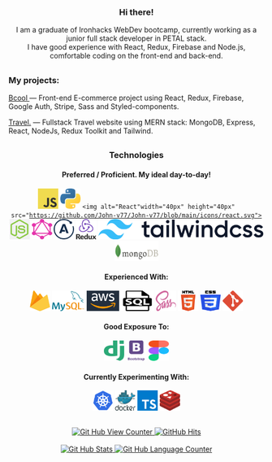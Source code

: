   <div align='center'>
  <p width='250px'>
    <h3>Hi there!</h3>
    I am a graduate of Ironhacks WebDev bootcamp, currently working as a junior full stack developer in PETAL stack.
    <br>
    I have good experience with React, Redux, Firebase and Node.js, comfortable coding on the front-end and back-end.
    <br>
  <!--  I can provide access to private repositories upon request. -->
    
  </p>
  </div>
  

##




<div align='left'>
  <p width='250px'>
    <h3>My projects:</h3>    
  <p><a href='https://bcool-clothing.netlify.app/' target="_blank">Bcool </a> — Front-end E-commerce project using React, Redux, Firebase, Google Auth, Stripe, Sass and Styled-components.</p>
  <p><a href='https://prod-app-travel-v1-acd8e432771b.herokuapp.com' target="_blank">Travel.</a> — Fullstack Travel website using MERN stack: MongoDB, Express, React, NodeJs, Redux Toolkit and Tailwind.</p>
  <!-- <p><a href='https://john-vasile.netlify.app' target="_blank" rel="noreferrer noopener">My Portfolio</a> — This application features all my completed projects, it was using Sass, JavaScript and Html, and is fully responsive.</p> -->
<!--   <p><a href='http://trade-smart.netlify.app' target="_blank">Trade-smart</a> — An application to monitor the stock market prices and news related to the market</p -->

</div>

##

<div align='center'>
  <h3>Technologies</h3>
  <h4>Preferred / Proficient. My ideal day-to-day!</h4>
  
  <code><img alt="JavaScript" width="40px" height="40px" src="https://github.com/John-v77/John-v77/blob/main/icons/javascript.svg"></code>
  <code><img alt="Python" width="40px" height="40px" src="https://github.com/John-v77/John-v77/blob/main/icons/python.svg"></code>
  <code><img alt="React"width="40px" height="40px" src="https://github.com/John-v77/John-v77/blob/main/icons/react.svg"></code>
  <code><img alt="NodeJS" width="40px" height="40px" src="https://github.com/John-v77/John-v77/blob/main/icons/node.png"></code>
  <code><img alt="GraphQL" width="40px" height="40px" src="https://github.com/John-v77/John-v77/blob/main/icons/graphql.com.svg"></code>
  <code><img alt="Apollo" width="40px" height="40px" src="https://github.com/John-v77/John-v77/blob/main/icons/apollo.svg"></code>
  <code><img alt="Redux" width="40px" height="40px" src="https://github.com/John-v77/John-v77/blob/main/icons/Redux.png"></code>
  <code><img alt="tailwind" height="40px" src="https://github.com/John-v77/John-v77/blob/main/icons/tailwind.png"></code>
  <code><img alt="mongodb" height="40px" src="https://github.com/John-v77/John-v77/blob/main/icons/mongodb.png"></code>
  
  
  <h4>Experienced With:</h4>
  
  <code><img alt="firebase" width="40px" height="40px" src="https://github.com/John-v77/John-v77/blob/main/icons/firebase.svg"></code>
  <code><img alt="mysql" width="64px" height="40px" src="https://github.com/John-v77/John-v77/blob/main/icons/mysql.svg"></code>
  <code><img alt="aws" width="64px" height="40px" src="https://github.com/John-v77/John-v77/blob/main/icons/Aws.png"></code>
  <code><img alt="lamnda" width="64px" height="40px" src="https://github.com/John-v77/John-v77/blob/main/icons/sql.png"></code>
  <code><img alt="sass" width="40px" height="40px" src="https://github.com/John-v77/John-v77/blob/main/icons/sass-1.svg"></code>
  <code><img alt="htm5" width="40px" height="40px" src="https://github.com/John-v77/John-v77/blob/main/icons/html5.svg"></code>
  <code><img alt="css3" width="40px" height="40px" src="https://github.com/John-v77/John-v77/blob/main/icons/css3.svg"></code>
  <code><img alt="git" width="40px" height="40px" src="https://github.com/John-v77/John-v77/blob/main/icons/git.svg"></code>


  <h4>Good Exposure To:</h4>
  <code><img alt="Django" width="40px" height="40px" src="https://github.com/John-v77/John-v77/blob/main/icons/django.svg"></code>
  <code><img alt="Bootstrap" width="40px" height="40px" src="https://github.com/John-v77/John-v77/blob/main/icons/Bootstrap.png"></code>
  <code><img alt="Figma" width="40px" height="40px" src="https://github.com/John-v77/John-v77/blob/main/icons/figma.svg"></code>
  
  <h4>Currently Experimenting With:</h4>
  <code><img alt="kubernetes" width="40px" height="40px" src="https://github.com/John-v77/John-v77/blob/main/icons/kubernetes.svg"></code>
  <code><img alt="dockers" width="40px" height="40px" src="https://github.com/John-v77/John-v77/blob/main/icons/docker.svg"></code>
  <code><img alt="typeScript" width="40px" height="40px" src="https://github.com/John-v77/John-v77/blob/main/icons/typeScript.svg"></code>
  <code><img alt="redis" width="40px" height="40px" src="https://github.com/John-v77/John-v77/blob/main/icons/redis.svg"></code>
  



</div>

##
##

  <div align='center'>
        <a href="https://github.com/john-v77" target="_blank">
          <img alt="Git Hub View Counter" src="https://komarev.com/ghpvc/?username=john-v77&style=flat-square&color=blueviolet" />
        </a>
        <a href="https://github.com/john-v77/john-v77" target="_blank">
          <img alt="GitHub Hits" src="https://img.shields.io/github/last-commit/John-v77/John-v77?label=Profile%20Updated&style=flat-square" />
        </a>
  </div>
  <br>
  <div align='center'>
        <a href="https://github.com/John-v77">
          <img alt="Git Hub Stats" height="150px" src="https://github-readme-stats.vercel.app/api?username=John-v77&show_icons=true&theme=synthwave" />
        </a>
        <a href="https:///github.com/John-v77">
          <img alt="Git Hub Language Counter" height="150px" src="https://github-readme-stats.vercel.app/api/top-langs/?username=John-v77&layout=compact&theme=synthwave" />
        </a>  
  </div>

<!--
**John-v77/John-v77** is a ✨ _special_ ✨ repository because its `README.md` (this file) appears on your GitHub profile.

Here are some ideas to get you started:

- 🔭 I’m currently working on ...
- 🌱 I’m currently learning ...
- 👯 I’m looking to collaborate on ...
- 🤔 I’m looking for help with ...
- 💬 Ask me about ...
- 📫 How to reach me: ...
- 😄 Pronouns: ...
- ⚡ Fun fact: ...
-->
